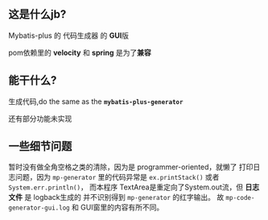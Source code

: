 ## 这是什么jb?

Mybatis-plus 的 代码生成器 的 **GUI**版

pom依赖里的 **velocity** 和 **spring** 是为了**兼容**

## 能干什么?

生成代码,do the same as the **`mybatis-plus-generator`**

还有部分功能未实现


## 一些细节问题

暂时没有做全角空格之类的清除，因为是 programmer-oriented，就懒了
打印日志问题，因为 `mp-generator` 里的代码异常是 `ex.printStack()` 或者 `System.err.println()`，
而本程序 TextArea是重定向了System.out流，但 **日志文件** 是 logback生成的 并不识别得到 `mp-generator` 的红字输出。
故 `mp-code-generator-gui.log` 和 GUI窗里的内容有所不同。

